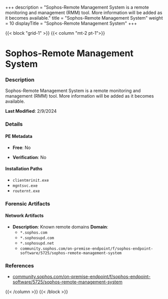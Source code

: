 +++
description = "Sophos-Remote Management System is a remote monitoring and management (RMM) tool. More information will be added as it becomes available."
title = "Sophos-Remote Management System"
weight = 10
displayTitle = "Sophos-Remote Management System"
+++


{{< block "grid-1" >}}
{{< column "mt-2 pt-1">}}

# Sophos-Remote Management System


### Description

Sophos-Remote Management System is a remote monitoring and management (RMM) tool. More information will be added as it becomes available.



**Last Modified**: 2/9/2024

### Details


#### PE Metadata


- **Free**: No

- **Verification**: No




#### Installation Paths
- `clientmrinit.exe`
- `mgntsvc.exe`
- `routernt.exe`

### Forensic Artifacts




#### Network Artifacts

- **Description**: Known remote domains
  **Domain**:
    - `*.sophos.com`
    - `*.sophosupd.com`
    - `*.sophosupd.net`
    - `community.sophos.com/on-premise-endpoint/f/sophos-endpoint-software/5725/sophos-remote-management-system`





### References
- [community.sophos.com/on-premise-endpoint/f/sophos-endpoint-software/5725/sophos-remote-management-system](community.sophos.com/on-premise-endpoint/f/sophos-endpoint-software/5725/sophos-remote-management-system)



{{< /column >}}
{{< /block >}}
